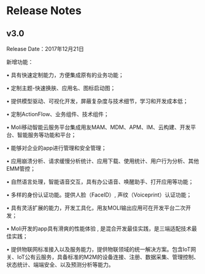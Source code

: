 # Release Notes

## v3.0

Release Date：2017年12月21日

新增功能：

• 具有快速定制能力，方便集成原有的业务功能；

• 定制主题-快速换肤、应用名、图标启动图；

• 提供模型驱动、可视化开发，屏蔽复杂度与技术细节，学习和开发成本低；

• 定制ActionFlow、业务组件、技术组件；

• Moli移动智能云服务平台集成用友MAM、MDM、APM、IM、云构建、开发平台、智能服务等功能和平台；

• 能够对企业的app进行管理和安全管理；

• 应用崩溃分析、请求缓慢分析统计、应用下载、使用统计、用户行为分析、其他EMM管控；

• 自然语言处理，智能语音交互，具有办公语音、唤醒助手、打开应用等功能；

• 多样的身份认证功能。提供人脸（FaceID）, 声纹（Voiceprint）认证功能；

• 具有灵活扩展的能力，开发工具化，用友MOLI输出应用可在开发平台二次开发；

• Moli开发的app具有滑爽的性能体验 , 是混合开发最佳实践，是三端适配技术最佳实践；

• 提供物联网标准接入以及服务能力，提供物联领域的统一解决方案。包含IoT网关、IoT公有云服务，具备标准的M2M的设备连接、注册、数据采集、管理控制、状态统计、端端安全、以及预测分析等能力。




